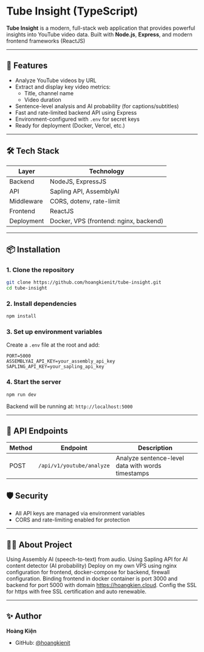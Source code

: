 # Tube Insight (TypeScript)

**Tube Insight** is a modern, full-stack web application that provides powerful insights into YouTube video data. Built with **Node.js**, **Express**, and modern frontend frameworks (ReactJS)

---

## 🚀 Features

- Analyze YouTube videos by URL
- Extract and display key video metrics:
  - Title, channel name
  - Video duration
- Sentence-level analysis and AI probability (for captions/subtitles)
- Fast and rate-limited backend API using Express
- Environment-configured with `.env` for secret keys
- Ready for deployment (Docker, Vercel, etc.)

---

## 🛠️ Tech Stack

| Layer        | Technology                   |
|--------------|------------------------------|
| Backend      | NodeJS, ExpressJS            |
| API          | Sapling API, AssemblyAI      |
| Middleware   | CORS, dotenv, rate-limit     |
| Frontend     | ReactJS                      |
| Deployment   | Docker, VPS (frontend: nginx, backend)|

---

## 📦 Installation

### 1. Clone the repository

```bash
git clone https://github.com/hoangkienit/tube-insight.git
cd tube-insight
```

### 2. Install dependencies

```bash
npm install
```

### 3. Set up environment variables

Create a `.env` file at the root and add:

```env
PORT=5000
ASSEMBLYAI_API_KEY=your_assembly_api_key
SAPLING_API_KEY=your_sapling_api_key
```

### 4. Start the server

```bash
npm run dev
```

Backend will be running at: `http://localhost:5000`

---

## 📄 API Endpoints

| Method | Endpoint            | Description                     |
|--------|---------------------|---------------------------------|
| POST   | `/api/v1/youtube/analyze` | Analyze sentence-level data with words timestamps    |


## 🛡️ Security

- All API keys are managed via environment variables
- CORS and rate-limiting enabled for protection

---

## 🙋‍♂️ About Project

Using Assembly AI (speech-to-text) from audio.
Using Sapling API for AI content detector (AI probability)
Deploy on my own VPS using nginx configuration for frontend, docker-compose for backend, firewall configuration.
Binding frontend in docker container is port 3000 and backend for port 5000 with domain https://hoangkien.cloud.
Config the SSL for https with free SSL certification and auto renewable.


---

## ✨ Author

**Hoàng Kiện**  
- GitHub: [@hoangkienit](https://github.com/hoangkienit)

